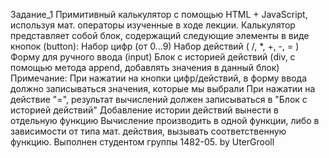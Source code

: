 Задание_1 Примитивный калькулятор с помощью HTML + JavaScript, используя мат. операторы изученные в ходе лекции. Калькулятор представляет собой блок, содержащий следующие элементы в виде кнопок (button):
Набор цифр (от 0...9) Набор действий ( /, *, +, -, = ) Форму для ручного ввода (input) Блок с историей действий (div, с помощью метода append, добавлять значения в данный блок) Примечание:
При нажатии на кнопки цифр/действий, в форму ввода должно записываться значения, которые мы выбрали При нажатии на действие "=", результат вычислений должен записываться в "Блок с историей действий" Добавление истории действий вынести в отдельную функцию Вычисление производить в одной функции, либо в зависимости от типа мат. действия, вызывать соответственную функцию.
Выполнен студентом группы 1482-05. by UterGrooll
